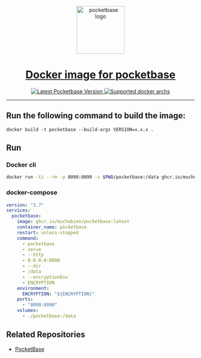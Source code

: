 <p align="center">
  <a href="https://pocketbase.io/">
    <img alt="pocketbase logo" height="128" src="https://pocketbase.io/images/logo.svg">
    <h1 align="center">Docker image for pocketbase</h1>
  </a>
</p>

<p align="center">
   <a aria-label="Latest Pocketbase Version" href="https://github.com/pocketbase/pocketbase/releases" target="_blank">
    <img alt="Latest Pocketbase Version" src="https://img.shields.io/github/v/release/pocketbase/pocketbase?color=success&display_name=tag&label=latest&logo=docker&logoColor=%23fff&sort=semver&style=flat-square">
  </a>
  <a aria-label="Supported archs" href="https://github.com/pocketbase/pocketbase/releases" target="_blank">
    <img alt="Supported docker archs" src="https://img.shields.io/badge/platform-amd64%20%7C%20arm64%20%7C%20armv7-brightgreen?style=flat-square&logo=linux&logoColor=%23fff">
  </a>
</p>

---

## Run the following command to build the image:

```
docker build -t pocketbase --build-args VERSION=x.x.x .
```

## Run

### Docker cli

```sh
docker run -ti --rm -p 8090:8090 -v $PWD/pocketbase:/data ghcr.io/muchobien/pocketbase pocketbase serve --http="0.0.0.0:8090" --dir /data
```

### docker-compose

```yml
version: "3.7"
services:
  pocketbase:
    image: ghcr.io/muchobien/pocketbase:latest
    container_name: pocketbase
    restart: unless-stopped
    command:
      - pocketbase
      - serve
      - --http
      - 0.0.0.0:8090
      - --dir
      - /data
      - --encryptionEnv
      - ENCRYPTION
    environment:
      ENCRYPTION: "${ENCRYPTION}"
    ports:
      - "8090:8090"
    volumes:
      - ./pocketbase:/data
```

## Related Repositories

- [PocketBase](https://github.com/pocketbase/pocketbase)
